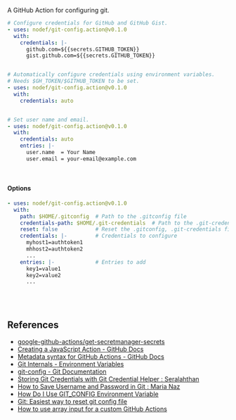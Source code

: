 A GitHub Action for configuring git.

```yaml
# Configure credentials for GitHub and GitHub Gist.
- uses: nodef/git-config.action@v0.1.0
  with:
    credentials: |-
      github.com=${{secrets.GITHUB_TOKEN}}
      gist.github.com=${{secrets.GITHUB_TOKEN}}


# Automatically configure credentials using environment variables.
# Needs $GH_TOKEN/$GITHUB_TOKEN to be set.
- uses: nodef/git-config.action@v0.1.0
  with:
    credentials: auto


# Set user name and email.
- uses: nodef/git-config.action@v0.1.0
  with:
    credentials: auto
    entries: |-
      user.name  = Your Name
      user.email = your-email@example.com
```

<br>


#### Options

```yaml
- uses: nodef/git-config.action@v0.1.0
  with:
    path: $HOME/.gitconfig  # Path to the .gitconfig file
    credentials-path: $HOME/.git-credentials  # Path to the .git-credentials file
    reset: false            # Reset the .gitconfig, .git-credentials files
    credentials: |-         # Credentials to configure
      myhost1=authtoken1
      mhhost2=authtoken2
      ...
    entries: |-             # Entries to add
      key1=value1
      key2=value2
      ...
```

<br>
<br>


## References

- [google-github-actions/get-secretmanager-secrets](https://github.com/google-github-actions/get-secretmanager-secrets)
- [Creating a JavaScript Action - GitHub Docs](https://docs.github.com/en/actions/creating-actions/creating-a-javascript-action)
- [Metadata syntax for GitHub Actions - GitHub Docs](https://docs.github.com/en/actions/creating-actions/metadata-syntax-for-github-actions)
- [Git Internals - Environment Variables](https://git-scm.com/book/en/v2/Git-Internals-Environment-Variables)
- [git-config - Git Documentation](https://git-scm.com/docs/git-config)
- [Storing Git Credentials with Git Credential Helper : Seralahthan](https://techexpertise.medium.com/storing-git-credentials-with-git-credential-helper-33d22a6b5ce7)
- [How to Save Username and Password in Git : Maria Naz](https://linuxhint.com/save-username-password-in-git/)
- [How Do I Use GIT_CONFIG Environment Variable](https://stackoverflow.com/a/67714373/1413259)
- [Git: Easiest way to reset git config file](https://stackoverflow.com/q/35853986/1413259)
- [How to use array input for a custom GitHub Actions](https://stackoverflow.com/a/75420778/1413259)
